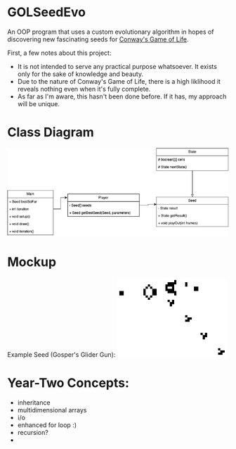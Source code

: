# GOLSeedEvo
An OOP program that uses a custom evolutionary algorithm in hopes of discovering new fascinating seeds for [Conway's Game of Life](https://en.wikipedia.org/wiki/Conway%27s_Game_of_Life).

First, a few notes about this project:
- It is not intended to serve any practical purpose whatsoever. It exists only for the sake of knowledge and beauty.
- Due to the nature of Conway's Game of Life, there is a high liklihood it reveals nothing even when it's fully complete. 
- As far as I'm aware, this hasn't been done before. If it has, my approach will be unique.

# Class Diagram

![Class Diagram](https://github.com/Luca-Skyline/GOLSeedEvo/blob/09a0788a950148ace86985fa7c4a3c374026512c/imgs/GOL%20Class%20Diagram.png)


# Mockup
Example Seed (Gosper's Glider Gun):
![Seed](https://github.com/Luca-Skyline/GOLSeedEvo/blob/5a95628deee0261f5b70e11dbdc0a911b16b8705/imgs/Gospers_glider_gun.gif)


# Year-Two Concepts:
- inheritance
- multidimensional arrays
- i/o
- enhanced for loop :)
- recursion?
- 
